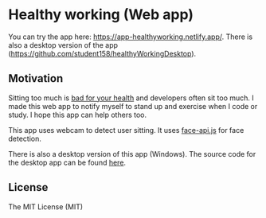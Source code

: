 # Healthy working (Web app)

You can try the app here: https://app-healthyworking.netlify.app/. There is also a desktop version of the app (https://github.com/student158/healthyWorkingDesktop).

Motivation
---------
Sitting too much is [bad for your health](https://mayocl.in/3p0takQ) and developers often sit too much. I made this web app to notify myself to stand up and exercise when I code or study. I hope this app can help others too.

This app uses webcam to detect user sitting. It uses [face-api.js](https://justadudewhohacks.github.io/face-api.js/docs/index.html) for face detection.

There is also a desktop version of this app (Windows). The source code for the desktop app can be found [here](https://github.com/student158/healthyWorkingDesktop).

License
---------

The MIT License (MIT)
